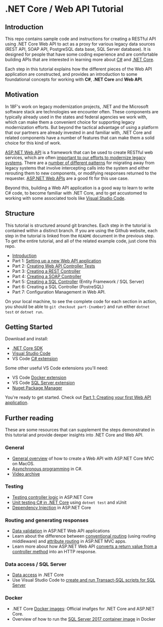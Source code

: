 # .NET Core / Web API Tutorial

## Introduction

This repo contains sample code and instructions for creating a RESTful API using .NET Core Web API to act as a proxy for various legacy data sources (REST API, SOAP API, PostgreSQL data base, SQL Server database). It is designed for people that have some coding experience and are comfortable building APIs that are interested in learning more about [C#](https://docs.microsoft.com/en-us/dotnet/csharp/programming-guide/) and [.NET Core](https://docs.microsoft.com/en-us/dotnet/core/).

Each step in this tutorial explains how the different pieces of the Web API application are constructed, and provides an introduction to some foundational concepts for working with **C#**, **.NET Core** and **Web API**.

## Motivation

In 18F's work on legacy modernization projects, .NET and the Microsoft software stack are technologies we encounter often. These components are typically already used in the states and federal agencies we work with, which can make them a convenient choice for supporting legacy modernization efforts. But beyond the tactical advantage of using a platform that our partners are already invested in and familiar with, .NET Core and related components have a number of features that can make them a solid choice for this kind of work. 

[ASP.NET Web API](https://www.asp.net/web-api) is a framework that can be used to create RESTful web services, which are often [important to our efforts to modernize legacy systems](https://18f.gsa.gov/2014/09/08/the-encasement-strategy-on-legacy-systems-and-the/). There are a [number of different patterns](https://samnewman.io/books/monolith-to-microservices/) for migrating away from legacy systems that involve intercepting calls into the system and either rerouting them to new components, or modifying responses returned to the requester. [ASP.NET Web APIs](https://dotnet.microsoft.com/apps/aspnet/apis) are a good fit for this use case. 

Beyond this, building a Web API application is a good way to learn to write C# code, to become familiar with .NET Core, and to get accustomed to working with some associated tools like [Visual Studio Code](https://code.visualstudio.com/). 

## Structure

This tutorial is structured around git branches. Each step in the tutorial is contained within a distinct branch. If you are using the Github website, each step in the tutorial is linked from the `README` document in the previous step. To get the entire tutorial, and all of the related example code, just clone this repo. 

* [Introduction](https://github.com/mheadd/WebApiTutorial/tree/master)
* Part 1: [Setting up a new Web API application](https://github.com/mheadd/WebApiTutorial/tree/part-1)
* Part 2: [Creating Web API Controller Tests](https://github.com/mheadd/WebApiTutorial/tree/part-2)
* Part 3: [Creating a REST Controller](https://github.com/mheadd/WebApiTutorial/tree/part-3)
* Part 4: [Creating a SOAP Controller](https://github.com/mheadd/WebApiTutorial/tree/part-4)
* Part 5: [Creating a SQL Controller](https://github.com/mheadd/WebApiTutorial/tree/part-5) (Entity Framework / SQL Server)
* Part 6: Creating a SQL Controller (PostreSQL)
* Part 7: Configuration Management in Web API.

On your local machine, to see the complete code for each section in action, you should be able to `git checkout part-{number}` and run either `dotnet test` or `dotnet run`.

## Getting Started

Download and install:

* [.NET Core SDK](https://dotnet.microsoft.com/download)
* [Visual Studio Code](https://code.visualstudio.com/)
* VS Code [C# extension](https://marketplace.visualstudio.com/items?itemName=ms-vscode.csharp)

Some other useful VS Code extensions you'll need:

* VS Code [Docker extension](https://marketplace.visualstudio.com/items?itemName=ms-azuretools.vscode-docker)
* VS Code [SQL Server extension](https://marketplace.visualstudio.com/items?itemName=ms-mssql.mssql)
* [Nuget Package Manager](https://marketplace.visualstudio.com/items?itemName=jmrog.vscode-nuget-package-manager)

You're ready to get started. Check out [Part 1: Creating your first Web API application](../../tree/part-1).

## Further reading

These are some resources that can supplement the steps demonstrated in this tutorial and provide deeper insights into .NET Core and Web API.

### General
* [General overview](https://docs.microsoft.com/en-us/visualstudio/mac/asp-net-core?view=vsmac-2019) of how to create a Web API with ASP.NET Core MVC on MacOS.
* [Asynchronous programming](https://docs.microsoft.com/en-us/dotnet/csharp/async) in C#.
* [Video archive](https://dotnet.microsoft.com/learn/videos) 

### Testing
* [Testing controller logic](https://docs.microsoft.com/en-us/aspnet/core/mvc/controllers/testing) in ASP.NET Core
* [Unit testing C# in .NET Core](https://docs.microsoft.com/en-us/dotnet/core/testing/unit-testing-with-dotnet-test) using `dotnet test` and xUnit 
* [Dependency Injection](https://docs.microsoft.com/en-us/aspnet/core/fundamentals/dependency-injection) in ASP.NET Core

### Routing and generating responses
* [Data validation](https://docs.microsoft.com/en-us/aspnet/web-api/overview/formats-and-model-binding/model-validation-in-aspnet-web-api) in ASP.NET Web API applications
* Learn about the difference between [conventional routing](https://docs.microsoft.com/en-us/aspnet/core/mvc/controllers/routing) (using routing middleware) and [attribute routing](https://docs.microsoft.com/en-us/aspnet/core/mvc/controllers/routing#routing-mixed-ref-label) in ASP.NET MVC apps.
* Learn more about how ASP.NET Web API [converts a return value from a controller method](https://docs.microsoft.com/en-us/aspnet/web-api/overview/getting-started-with-aspnet-web-api/action-results) into an HTTP response.

### Data access / SQL Server
* [Data access](https://blogs.msdn.microsoft.com/dotnet/2016/11/09/net-core-data-access/) in .NET Core
* Use Visual Studio Code to [create and run Transact-SQL scripts for SQL Server](https://docs.microsoft.com/en-us/sql/linux/sql-server-linux-develop-use-vscode)

### Docker
* .NET Core [Docker images](https://hub.docker.com/_/microsoft-dotnet-core): Official imafges for .NET Core and ASP.NET Core.
* Overview of how to run the [SQL Server 2017 container image](https://docs.microsoft.com/en-us/sql/linux/quickstart-install-connect-docker) in Docker
